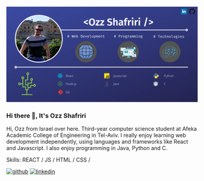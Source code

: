 ![Banner](https://github.com/ozzs/ozzs/blob/main/MyBanner.png)

### Hi there 👋, It's Ozz Shafriri

Hi, Ozz from Israel over here.
Third-year computer science student at Afeka Academic College of Engineering in Tel-Aviv.
I really enjoy learning web development independently, using languages and frameworks like React and Javascript.
I also enjoy programming in Java, Python and C.

Skills: REACT / JS / HTML / CSS / 



[<img src='https://cdn.jsdelivr.net/npm/simple-icons@3.0.1/icons/github.svg' alt='github' height='40'>](https://github.com/ozzs)  [<img src='https://cdn.jsdelivr.net/npm/simple-icons@3.0.1/icons/linkedin.svg' alt='linkedin' height='40'>](https://linkedin.com/in/ozz-shafriri-032ba2226/)  

